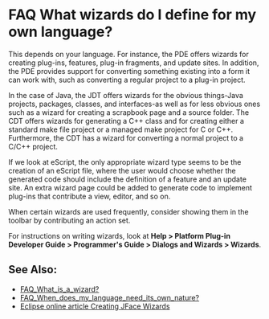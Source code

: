 

FAQ What wizards do I define for my own language?
=================================================

This depends on your language. For instance, the PDE offers wizards for creating plug-ins, features, plug-in fragments, and update sites. In addition, the PDE provides support for converting something existing into a form it can work with, such as converting a regular project to a plug-in project.

In the case of Java, the JDT offers wizards for the obvious things-Java projects, packages, classes, and interfaces-as well as for less obvious ones such as a wizard for creating a scrapbook page and a source folder. The CDT offers wizards for generating a C++ class and for creating either a standard make file project or a managed make project for C or C++. Furthermore, the CDT has a wizard for converting a normal project to a C/C++ project.

If we look at eScript, the only appropriate wizard type seems to be the creation of an eScript file, where the user would choose whether the generated code should include the definition of a feature and an update site. An extra wizard page could be added to generate code to implement plug-ins that contribute a view, editor, and so on.

When certain wizards are used frequently, consider showing them in the toolbar by contributing an action set.

For instructions on writing wizards, look at **Help > Platform Plug-in Developer Guide > Programmer's Guide > Dialogs and Wizards > Wizards**.

See Also:
---------

*   [FAQ\_What\_is\_a\_wizard?](./FAQ_What_is_a_wizard.md "FAQ What is a wizard?")
*   [FAQ\_When\_does\_my\_language\_need\_its\_own\_nature?](./FAQ_When_does_my_language_need_its_own_nature.md "FAQ When does my language need its own nature?")
*   [Eclipse online article Creating JFace Wizards](https://www.eclipse.org/articles/Article-JFace%20Wizards/wizardArticle.html)

